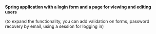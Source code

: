 **Spring application with a login form and a page for viewing and editing users** 

(to expand the functionality, you can add validation on forms, password recovery by email, using a session for logging in)